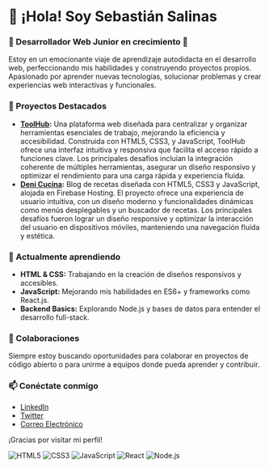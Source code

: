 # 👋 ¡Hola! Soy Sebastián Salinas

### 🌟 Desarrollador Web Junior en crecimiento 🚀

Estoy en un emocionante viaje de aprendizaje autodidacta en el desarrollo web, perfeccionando mis habilidades y construyendo proyectos propios. Apasionado por aprender nuevas tecnologías, solucionar problemas y crear experiencias web interactivas y funcionales.

### 🔭 Proyectos Destacados
- **[ToolHub](https://toolhub-74b89.web.app/index.html):** Una plataforma web diseñada para centralizar y organizar herramientas esenciales de trabajo, mejorando la eficiencia y accesibilidad. Construida con HTML5, CSS3, y JavaScript, ToolHub ofrece una interfaz intuitiva y responsiva que facilita el acceso rápido a funciones clave. Los principales desafíos incluían la integración coherente de múltiples herramientas, asegurar un diseño responsivo y optimizar el rendimiento para una carga rápida y experiencia fluida.
- **[Deni Cucina](https://denicucina.web.app/):** Blog de recetas diseñada con HTML5, CSS3 y JavaScript, alojada en Firebase Hosting. El proyecto ofrece una experiencia de usuario intuitiva, con un diseño moderno y funcionalidades dinámicas como menús desplegables y un buscador de recetas. Los principales desafíos fueron lograr un diseño responsive y optimizar la interacción del usuario en dispositivos móviles, manteniendo una navegación fluida y estética.

### 🌱 Actualmente aprendiendo
- **HTML & CSS:** Trabajando en la creación de diseños responsivos y accesibles.
- **JavaScript:** Mejorando mis habilidades en ES6+ y frameworks como React.js.
- **Backend Basics:** Explorando Node.js y bases de datos para entender el desarrollo full-stack.

### 👯 Colaboraciones
Siempre estoy buscando oportunidades para colaborar en proyectos de código abierto o para unirme a equipos donde pueda aprender y contribuir.

### 📫 Conéctate conmigo
- [LinkedIn](https://www.linkedin.com/in/sebastiansalinas/)
- [Twitter](https://x.com/ssebasalinas)
- [Correo Electrónico](mailto:tu-email@gmail.com)

¡Gracias por visitar mi perfil!

![HTML5](https://img.shields.io/badge/HTML5-E34F26?style=flat&logo=html5&logoColor=white)
![CSS3](https://img.shields.io/badge/CSS3-1572B6?style=flat&logo=css3&logoColor=white)
![JavaScript](https://img.shields.io/badge/JavaScript-F7DF1E?style=flat&logo=javascript&logoColor=black)
![React](https://img.shields.io/badge/React-61DAFB?style=flat&logo=react&logoColor=black)
![Node.js](https://img.shields.io/badge/Node.js-339933?style=flat&logo=node.js&logoColor=white)
